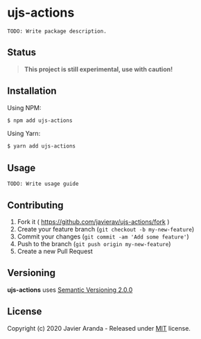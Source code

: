 # ujs-actions

```
TODO: Write package description.
```

## Status

> **This project is still experimental, use with caution!**


## Installation

Using NPM:

```bash
$ npm add ujs-actions
```

Using Yarn:

```bash
$ yarn add ujs-actions
```


## Usage

```
TODO: Write usage guide
```


## Contributing

1. Fork it ( https://github.com/javierav/ujs-actions/fork )
2. Create your feature branch (`git checkout -b my-new-feature`)
3. Commit your changes (`git commit -am 'Add some feature'`)
4. Push to the branch (`git push origin my-new-feature`)
5. Create a new Pull Request


## Versioning

**ujs-actions** uses [Semantic Versioning 2.0.0](http://semver.org)


## License

Copyright (c) 2020 Javier Aranda - Released under [MIT](LICENSE) license.
